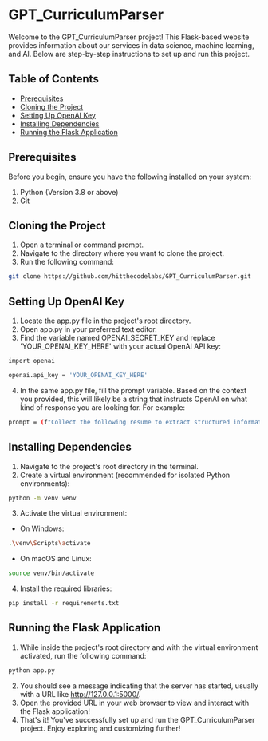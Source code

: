 # GPT_CurriculumParser 

Welcome to the GPT_CurriculumParser project! This Flask-based website provides information about our services in data science, machine learning, and AI. Below are step-by-step instructions to set up and run this project.

## Table of Contents
- [Prerequisites](#prerequisites)
- [Cloning the Project](#cloning-the-project)
- [Setting Up OpenAI Key](#setting-up-openai-key)
- [Installing Dependencies](#installing-dependencies)
- [Running the Flask Application](#running-the-flask-application)

## Prerequisites
Before you begin, ensure you have the following installed on your system:
1. Python (Version 3.8 or above)
2. Git

## Cloning the Project
1. Open a terminal or command prompt.
2. Navigate to the directory where you want to clone the project.
3. Run the following command:

```bash
git clone https://github.com/hitthecodelabs/GPT_CurriculumParser.git
```

## Setting Up OpenAI Key
1. Locate the app.py file in the project's root directory.
2. Open app.py in your preferred text editor.
3. Find the variable named OPENAI_SECRET_KEY and replace 'YOUR_OPENAI_KEY_HERE' with your actual OpenAI API key:

```bash
import openai

openai.api_key = 'YOUR_OPENAI_KEY_HERE'
```

4. In the same app.py file, fill the prompt variable. Based on the context you provided, this will likely be a string that instructs OpenAI on what kind of response you are looking for. For example:
```bash
prompt = (f"Collect the following resume to extract structured information... ")
```

## Installing Dependencies
1. Navigate to the project's root directory in the terminal.
2. Create a virtual environment (recommended for isolated Python environments):

```bash
python -m venv venv
```

3. Activate the virtual environment:
- On Windows:

```bash
.\venv\Scripts\activate
```
- On  macOS and Linux:
```bash
source venv/bin/activate
```

4. Install the required libraries:
```bash
pip install -r requirements.txt
```

## Running the Flask Application
1. While inside the project's root directory and with the virtual environment activated, run the following command:

```bash
python app.py
```

2. You should see a message indicating that the server has started, usually with a URL like http://127.0.0.1:5000/.
3. Open the provided URL in your web browser to view and interact with the Flask application!
4. That's it! You've successfully set up and run the GPT_CurriculumParser project. Enjoy exploring and customizing further!
